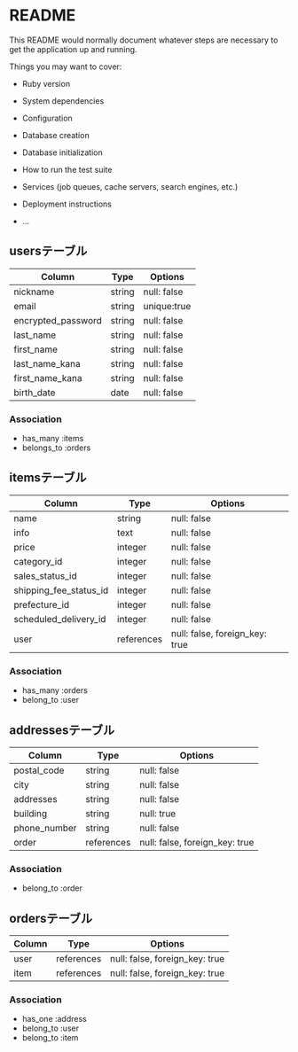 # README

This README would normally document whatever steps are necessary to get the
application up and running.

Things you may want to cover:

* Ruby version

* System dependencies

* Configuration

* Database creation

* Database initialization

* How to run the test suite

* Services (job queues, cache servers, search engines, etc.)

* Deployment instructions

* ...




## usersテーブル

| Column                 | Type   | Options     |
| -----------------------| ------ | ------------|
| nickname               | string | null: false |
| email                  | string | unique:true |
| encrypted_password     | string | null: false |
| last_name              | string | null: false |
| first_name             | string | null: false |
| last_name_kana         | string | null: false |
| first_name_kana        | string | null: false |
| birth_date             | date   | null: false |

### Association
- has_many :items
- belongs_to :orders
 


 ## itemsテーブル

| Column                 | Type           | Options                       |
| -----------------------| -------------- | ------------------------------|
| name                   | string         | null: false                   |
| info                   | text           | null: false                   |
| price                  | integer        | null: false                   |
| category_id            | integer        | null: false                   |  
| sales_status_id        | integer        | null: false                   |  
| shipping_fee_status_id | integer        | null: false                   | 
| prefecture_id          | integer        | null: false                   | 
| scheduled_delivery_id  | integer        | null: false                   |
| user                   | references    | null: false, foreign_key: true|


### Association
- has_many :orders
- belong_to :user

<!-- イメージはアクティブイメージで作成 -->


## addressesテーブル

| Column          | Type       | Options                         |
| ----------------| -----------| --------------------------------|
| postal_code     | string     | null: false                     |
| city            | string     | null: false                     |
| addresses       | string     | null: false                     |
| building        | string     | null: true                      | 
| phone_number    | string     | null: false                     |
| order           | references | null: false, foreign_key: true  |



### Association
- belong_to :order

## ordersテーブル


| Column                 | Type          | Options                       |
| -----------------------| --------------| ------------------------------|
| user                   | references    | null: false, foreign_key: true|
| item                   | references    | null: false, foreign_key: true|


### Association
- has_one :address
- belong_to :user
- belong_to :item
 
